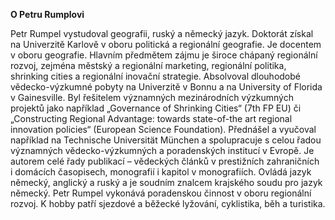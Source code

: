 __O&nbsp;Petru Rumplovi__

Petr Rumpel vystudoval geografii, ruský a německý jazyk. Doktorát získal na&nbsp;Univerzitě Karlově v&nbsp;oboru politická a regionální geografie. Je docentem v&nbsp;oboru geografie. Hlavním předmětem zájmu je široce chápaný regionální rozvoj, zejména městský a regionální marketing, regionální politika, shrinking cities a regionální inovační strategie. Absolvoval dlouhodobé vědecko-výzkumné pobyty na&nbsp;Univerzitě v&nbsp;Bonnu a na&nbsp;University of Florida v&nbsp;Gainesville. Byl řešitelem významných mezinárodních výzkumných projektů jako například „Governance of Shrinking Cities“ (7th FP EU) či „Constructing Regional Advantage: towards state-of-the art regional innovation policies“ (European Science Foundation). Přednášel a vyučoval například na&nbsp;Technische Universität München a spolupracuje s&nbsp;celou řadou významných vědecko-výzkumných a poradenských institucí v&nbsp;Evropě. Je autorem celé řady publikací &ndash; vědeckých článků v&nbsp;prestižních zahraničních i&nbsp;domácích časopisech, monografií i&nbsp;kapitol v&nbsp;monografiích. Ovládá jazyk německý, anglický a ruský a je soudním znalcem krajského soudu pro jazyk německý. Petr Rumpel vykonává poradenskou činnost v&nbsp;oboru regionální rozvoj. K&nbsp;hobby patří sjezdové a běžecké lyžování, cyklistika, běh a turistika.
